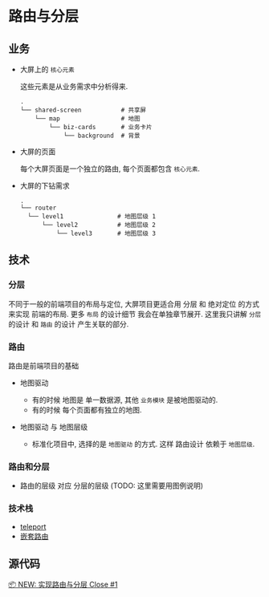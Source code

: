 # 路由与分层

## 业务

- 大屏上的 `核心元素`

  这些元素是从业务需求中分析得来.

  ```shell
  .
  └── shared-screen           # 共享屏
      └── map                 # 地图
          └── biz-cards       # 业务卡片
              └── background  # 背景

  ```

- 大屏的页面

  每个大屏页面是一个独立的路由, 每个页面都包含 `核心元素`.

- 大屏的下钻需求

  ```shell
  .
  └── router
    └── level1               # 地图层级 1
        └── level2           # 地图层级 2
            └── level3       # 地图层级 3
  ```

## 技术

### 分层

不同于一般的前端项目的布局与定位, 大屏项目更适合用 分层 和 绝对定位 的方式来实现 前端的布局. 更多 `布局` 的设计细节 我会在单独章节展开. 这里我只讲解 `分层` 的设计 和 `路由` 的设计 产生关联的部分.

### 路由

路由是前端项目的基础

- 地图驱动

  - 有的时候 地图是 <Pattern>单一数据源</Pattern>, 其他 `业务模块` 是被地图驱动的.
  - 有的时候 每个页面都有独立的地图.

- 地图驱动 与 地图层级

  - 标准化项目中, 选择的是 `地图驱动` 的方式. 这样 路由设计 依赖于 `地图层级`.

### 路由和分层

- 路由的层级 对应 分层的层级 (TODO: 这里需要用图例说明)

### 技术栈

- [teleport](https://cn.vuejs.org/guide/built-ins/teleport.html#teleport)
- [嵌套路由](https://router.vuejs.org/zh/guide/essentials/nested-routes.html)

## 源代码

[📦 NEW: 实现路由与分层 Close #1](https://github.com/fancn21th/scream/commit/8d2d4cdf209572d4680eca500a32254a7ce6bea2)
